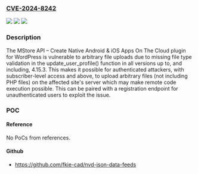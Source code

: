 ### [CVE-2024-8242](https://cve.mitre.org/cgi-bin/cvename.cgi?name=CVE-2024-8242)
![](https://img.shields.io/static/v1?label=Product&message=MStore%20API%20%E2%80%93%20Create%20Native%20Android%20%26%20iOS%20Apps%20On%20The%20Cloud&color=blue)
![](https://img.shields.io/static/v1?label=Version&message=*%3C%3D%204.15.3%20&color=brighgreen)
![](https://img.shields.io/static/v1?label=Vulnerability&message=CWE-434%20Unrestricted%20Upload%20of%20File%20with%20Dangerous%20Type&color=brighgreen)

### Description

The MStore API – Create Native Android & iOS Apps On The Cloud plugin for WordPress is vulnerable to arbitrary file uploads due to missing file type validation in the update_user_profile() function in all versions up to, and including, 4.15.3. This makes it possible for authenticated attackers, with subscriber-level access and above, to upload arbitrary files (not including PHP files) on the affected site's server which may make remote code execution possible. This can be paired with a registration endpoint for unauthenticated users to exploit the issue.

### POC

#### Reference
No PoCs from references.

#### Github
- https://github.com/fkie-cad/nvd-json-data-feeds

